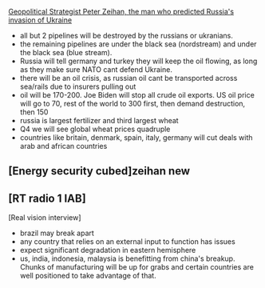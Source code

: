 [Geopolitical Strategist Peter Zeihan, the man who predicted Russia's invasion of Ukraine](https://www.youtube.com/watch?v=MQL_KCvBkk4)
- all but 2 pipelines will be destroyed by the russians or ukranians.
- the remaining pipelines are under the black sea (nordstream) and under the black sea (blue stream). 
- Russia will tell germany and turkey they will keep the oil flowing, as long as they make sure NATO cant defend Ukraine.
- there will be an oil crisis, as russian oil cant be transported across sea/rails due to insurers pulling out
- oil will be 170-200. Joe Biden will stop all crude oil exports. US oil price will go to 70, rest of the world to 300 first, then demand destruction, then 150
- russia is largest fertilizer and third largest wheat
- Q4 we will see global wheat prices quadruple
- countries like britain, denmark, spain, italy, germany will cut deals with arab and african countries

[Energy security cubed]zeihan new
-

[RT radio 1 IAB]
-


[Real vision interview]
- brazil may break apart
- any country that relies on an external input to function has issues
- expect significant degradation in eastern hemisphere
- us, india, indonesia, malaysia is benefitting from china's breakup. Chunks of manufacturing will be up for grabs and certain countries are well positioned to take advantage of that.
